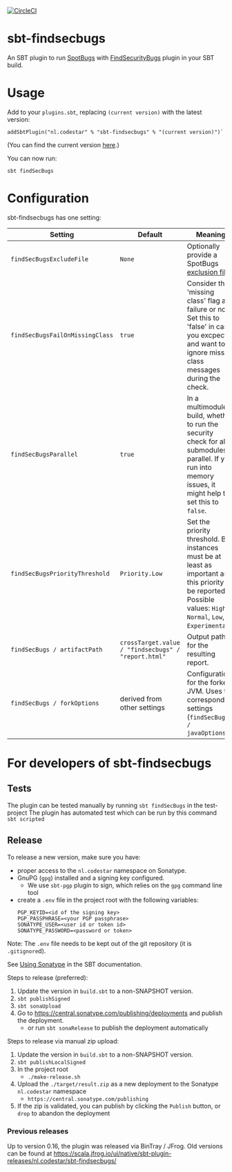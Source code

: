 [![CircleCI](https://circleci.com/gh/code-star/sbt-findsecbugs.png)](https://circleci.com/gh/code-star/sbt-findsecbugs)

# sbt-findsecbugs
An SBT plugin to run [SpotBugs](https://spotbugs.github.io/) with [FindSecurityBugs](https://find-sec-bugs.github.io/) plugin in your SBT build.

# Usage
Add to your `plugins.sbt`, replacing `(current version)` with the latest version:

```
addSbtPlugin("nl.codestar" % "sbt-findsecbugs" % "(current version)")`
```

(You can find the current version [here](https://github.com/code-star/sbt-findsecbugs/releases).)

You can now run: 
```
sbt findSecBugs
```

# Configuration

sbt-findsecbugs has one setting:

| Setting                         | Default                                             | Meaning                                                                                                                                                            |
|---------------------------------|-----------------------------------------------------|--------------------------------------------------------------------------------------------------------------------------------------------------------------------|
| `findSecBugsExcludeFile`        | `None`                                              | Optionally provide a SpotBugs [exclusion file](https://spotbugs.readthedocs.io/en/latest/filter.html).                                                             |
| `findSecBugsFailOnMissingClass` | `true`                                              | Consider the 'missing class' flag as failure or not. Set this to 'false' in case you excpect and want to ignore missing class messages during the check.           |
| `findSecBugsParallel`           | `true`                                              | In a multimodule build, whether to run the security check for all submodules in parallel. If you run into memory issues, it might help to set this to `false`.     |
| `findSecBugsPriorityThreshold`  | `Priority.Low`                                      | Set the priority threshold. Bug instances must be at least as important as this priority to be reported. Possible values: `High`, `Normal`, `Low`, `Experimental`. |
| `findSecBugs / artifactPath`    | `crossTarget.value / "findsecbugs" / "report.html"` | Output path for the resulting report.                                                                                                                              |
| `findSecBugs / forkOptions`     | derived from other settings                         | Configuration for the forked JVM. Uses the corresponding settings (`findSecBugs / javaOptions`).                                                                   |

# For developers of sbt-findsecbugs

## Tests
The plugin can be tested manually by running `sbt findSecBugs` in the test-project
The plugin has automated test which can be run by this command `sbt scripted`

## Release
To release a new version, make sure you have:
* proper access to the `nl.codestar` namespace on Sonatype.
* GnuPG (`gpg`) installed and a signing key configured.
  * We use `sbt-pgp` plugin to sign, which relies on the `gpg` command line tool
* create a `.env` file in the project root with the following variables:
  ```
  PGP_KEYID=<id of the signing key>
  PGP_PASSPHRASE=<your PGP passphrase>
  SONATYPE_USER=<user id or token id>
  SONATYPE_PASSWORD=<password or token>

  ```

Note: The `.env` file needs to be kept out of the git repository (it is `.gitignore`d).

See [Using Sonatype](https://www.scala-sbt.org/1.x/docs/Using-Sonatype.html) in the SBT documentation.

Steps to release (preferred):
1. Update the version in `build.sbt` to a non-SNAPSHOT version.
2. `sbt publishSigned`
3. `sbt sonaUpload`
4. Go to https://central.sonatype.com/publishing/deployments and publish the deployment.
   * or run `sbt sonaRelease` to publish the deployment automatically

Steps to release via manual zip upload:
1. Update the version in `build.sbt` to a non-SNAPSHOT version.
2. `sbt publishLocalSigned`
3. In the project root
   * `./make-release.sh`
4. Upload the `./target/result.zip` as a new deployment to the Sonatype `nl.codestar` namespace
   * `https://central.sonatype.com/publishing`
5. If the zip is validated, you can publish by clicking the `Publish` button, or `drop` to abandon the deployment


### Previous releases
Up to version 0.16, the plugin was released via BinTray / JFrog. Old versions can be found at https://scala.jfrog.io/ui/native/sbt-plugin-releases/nl.codestar/sbt-findsecbugs/
